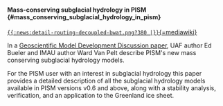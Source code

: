 #### Mass-conserving subglacial hydrology in PISM {#mass_conserving_subglacial_hydrology_in_pism}

[`{{:news:detail-routing-decoupled-bwat.png?380 |}}`{=mediawiki}](http://www.geosci-model-dev-discuss.net/7/4705/2014/gmdd-7-4705-2014-discussion.html)

In a [Geoscientific Model Development Discussion
paper](http://www.geosci-model-dev-discuss.net/7/4705/2014/gmdd-7-4705-2014-discussion.html),
UAF author Ed Bueler and IMAU author Ward Van Pelt describe PISM\'s new
mass conserving subglacial hydrology models.

For the PISM user with an interest in subglacial hydrology this paper
provides a detailed description of all the subglacial hydrology models
available in PISM versions v0.6 and above, along with a stability
analysis, verification, and an application to the Greenland ice sheet.
